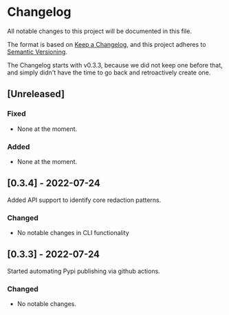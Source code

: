 # Changelog

All notable changes to this project will be documented in this file.

The format is based on [Keep a Changelog](https://keepachangelog.com/en/1.0.0/),
and this project adheres to [Semantic Versioning](https://semver.org/spec/v2.0.0.html).

The Changelog starts with v0.3.3, because we did not keep one before that,
and simply didn't have the time to go back and retroactively create one.

## [Unreleased]

### Fixed

- None at the moment.

### Added

- None at the moment.

## [0.3.4] - 2022-07-24

Added API support to identify core redaction patterns.

### Changed

- No notable changes in CLI functionality

## [0.3.3] - 2022-07-24

Started automating Pypi publishing via github actions.

### Changed

- No notable changes.
